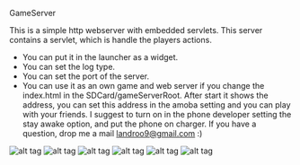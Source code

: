 GameServer

This is a simple http webserver with embedded servlets.
This server contains a servlet, which is handle the players actions.
- You can put it in the launcher as a widget.
- You can set the log type.
- You can set the port of the server.
- You can use it as an own game and web server if you change the index.html in the SDCard/gameServerRoot.
After start it shows the address, you can set this address in the amoba setting and you can play with your friends.
I suggest to turn on in the phone developer setting the stay awake option, and put the phone on charger.
If you have a question, drop me a mail landroo9@gmail.com :)

![alt tag](https://github.com/landroo/GameServer/blob/main/pictures/big.png)
![alt tag](https://github.com/landroo/GameServer/blob/main/pictures/device-2013-02-19-191127.png)
![alt tag](https://github.com/landroo/GameServer/blob/main/pictures/device-2013-02-19-191703.png)
![alt tag](https://github.com/landroo/GameServer/blob/main/pictures/device-2013-02-19-191730.png)
![alt tag](https://github.com/landroo/GameServer/blob/main/pictures/icon.png)
![alt tag](https://github.com/landroo/GameServer/blob/main/pictures/small.png)
